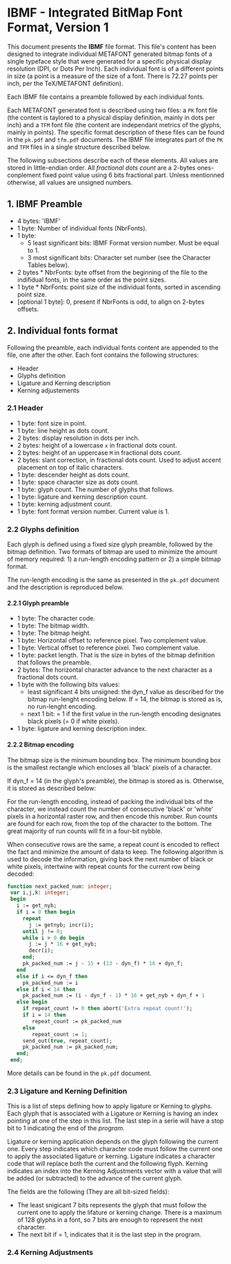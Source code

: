 # IBMF - Integrated BitMap Font Format, Version 1

This document presents the **IBMF** file format. This file's content has been designed to integrate individual METAFONT generated bitmap fonts of a single typeface style that were generated for a specific physical display resolution (DPI, or Dots Per Inch). Each individual font is of a different points in size (a point is a measure of the size of a font. There is 72.27 points per inch, per the TeX/METAFONT definition).

Each IBMF file contains a preamble followed by each individual fonts. 

Each METAFONT generated font is described using two files: a `PK` font file (the content is taylored to a physical display definition, mainly in dots per inch) and a `TFM` font file (the content are independant metrics of the glyphs, mainly in points). The specific format description of these files can be found in the `pk.pdf` and `tfm.pdf` documents. The IBMF file integrates part of the `PK` and `TFM` files in a single structure described below.

The following subsections describe each of these elements. All values are stored in little-endian order. All *fractional dots count* are a 2-bytes ones-conplement fixed point value using 6 bits fractional part. Unless mentionned otherwise, all values are unsigned numbers.

## 1. IBMF Preamble

- 4 bytes: 'IBMF'
- 1 byte: Number of individual fonts (NbrFonts).
- 1 byte:
    - 5 least significant bits: IBMF Format version number. Must be equal to 1.
    - 3 most significant bits: Character set number (see the Character Tables below).
- 2 bytes * NbrFonts: byte offset from the beginning of the file to the indifidual fonts, in the same order as the point sizes.
- 1 byte * NbrFonts: point size of the individual fonts, sorted in ascending point size.
- [optional 1 byte]: 0, present if NbrFonts is odd, to align on 2-bytes offsets.

## 2. Individual fonts format

Following the preamble, each individual fonts content are appended to the file, one after the other. Each font contains the following structures:

- Header
- Glyphs definition
- Ligature and Kerning description
- Kerning adjustements

### 2.1 Header

- 1 byte: font size in point.
- 1 byte: line height as dots count.
- 2 bytes: display resolution in dots per inch.
- 2 bytes: height of a lowercase `x` in fractional dots count.
- 2 bytes: height of an uppercase `M` in fractional dots count.
- 2 bytes: slant correction, in fractional dots count. Used to adjust accent placement on top of italic characters.
- 1 byte: descender height as dots count.
- 1 byte: space character size as dots count.
- 1 byte: glyph count. The number of glyphs that follows.
- 1 byte: ligature and kerning description count.
- 1 byte: kerning adjustment count.
- 1 byte: font format version number. Current value is 1.

### 2.2 Glyphs definition

Each glyph is defined using a fixed size glyph preamble, followed by the bitmap definition. Two formats of bitmap are used to minimize the amount of memory required: 1) a run-length encoding pattern or 2) a simple bitmap format.

The run-length encoding is the same as presented in the `pk.pdf` document and the description is reproduced below.

#### 2.2.1 Glyph preamble

- 1 byte: The character code.
- 1 byte: The bitmap width.
- 1 byte: The bitmap height.
- 1 byte: Horizontal offset to reference pixel. Two complement value.
- 1 byte: Vertical offset to reference pixel. Two complement value.
- 1 byte: packet length. That is the size in bytes of the bitmap definition that follows the preamble.
- 2 bytes: The horizontal character advance to the next character as a fractional dots count.
- 1 byte with the following bits values:
    - least significant 4 bits unsigned: the dyn_f value as described for the bitmap run-lenght encoding below. If = 14, the bitmap is stored as is, no run-lenght encoding.
    - next 1 bit: = 1 if the first value in the run-length encoding designates black pixels (= 0 if white pixels).
- 1 byte: ligature and kerning description index.

#### 2.2.2 Bitmap encoding

The bitmap size is the minimum bounding box. The minimum bounding box is the smallest rectangle which encloses all 'black' pixels of a character.

If dyn_f = 14 (in the glyph's preamble), the bitmap is stored as is. Otherwise, it is stored as described below:

For the run-length encoding, instead of packing the individual bits of the character, we instead count the number of consecutive 'black' or 'white' pixels in a horizontal raster row, and then encode this number. Run counts are found for each row, from the top of the character to the bottom. The great majority of run counts will fit in a four-bit nybble.    

When consecutive rows are the same, a repeat count is encoded to reflect the fact and minimize the amount of data to keep. The following algorithm is used to decode the information, giving back the next number of black or white pixels, intertwine with repeat counts for the current row being decoded:

``` pascal
function next_packed_num: integer;
 var i,j,k: integer;
 begin 
   i := get_nyb;
   if i = 0 then begin 
     repeat 
       j := getnyb; incr(i);
     until j != 0;
     while i > 0 do begin 
       j := j * 16 + get_nyb; 
       decr(i);
     end;
     pk_packed_num := j - 15 + (13 - dyn_f) * 16 + dyn_f;
   end
   else if i <= dyn_f then 
     pk_packed_num := i
   else if i < 14 then 
     pk_packed_num := (i - dyn_f - 1) * 16 + get_nyb + dyn_f + 1
   else begin 
     if repeat_count != 0 then abort('Extra repeat count!');
     if i = 14 then
        repeat_count := pk_packed_num
     else
        repeat_count := 1;
     send_out(true, repeat_count);
     pk_packed_num := pk_packed_num;
   end;
 end;
```

More details can be found in the `pk.pdf` document.

### 2.3 Ligature and Kerning Definition

This is a list of steps defining how to apply ligature or Kerning to glyphs. Each glyph that is associated with a Ligature or Kerning is having an index pointing at one of the step in this list. The last step in a serie will have a stop bit to 1 indicating the end of the *program*.

Ligature or kerning application depends on the glyph following the current one. Every step indicates which character code must follow the current one to apply the associated ligature or kerning. Ligature indicates a character code that will replace both the current and the following flyph. Kerning indicates an index into the Kerning Adjustments vector with a value that will be added (or subtracted) to the advance of the current glyph.

The fields are the following (They are all bit-sized fields):

- The least snigicant 7 bits represents the glyph that must follow the current one to apply the lifature or kerning change. There is a maximum of 128 glyphs in a font, so 7 bits are enough to represent the next character.
- The next bit if = 1, indicates that it is the last step in the program.

### 2.4 Kerning Adjustments